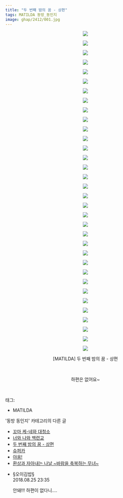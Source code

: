 ```yaml
---
title: "두 번째 밤의 꿈 - 상편"
tags: MATILDA 동방_동인지
image: ghap/2412/001.jpg
---
```

<div class="article">
<p style="text-align: center; clear: none; float: none;"><img src="{{ site.nasurl }}/ghap/2412/001.jpg"/></p>
<p style="text-align: center; clear: none; float: none;"><img src="{{ site.nasurl }}/ghap/2412/002.jpg"/></p>
<p style="text-align: center; clear: none; float: none;"><img src="{{ site.nasurl }}/ghap/2412/003.jpg"/></p>
<p style="text-align: center; clear: none; float: none;"><img src="{{ site.nasurl }}/ghap/2412/004.jpg"/></p>
<p style="text-align: center; clear: none; float: none;"><img src="{{ site.nasurl }}/ghap/2412/005.jpg"/></p>
<p style="text-align: center; clear: none; float: none;"><img src="{{ site.nasurl }}/ghap/2412/006.jpg"/></p>
<p style="text-align: center; clear: none; float: none;"><img src="{{ site.nasurl }}/ghap/2412/007.jpg"/></p>
<p style="text-align: center; clear: none; float: none;"><img src="{{ site.nasurl }}/ghap/2412/008.jpg"/></p>
<p style="text-align: center; clear: none; float: none;"><img src="{{ site.nasurl }}/ghap/2412/009.jpg"/></p>
<p style="text-align: center; clear: none; float: none;"><img src="{{ site.nasurl }}/ghap/2412/010.jpg"/></p>
<p style="text-align: center; clear: none; float: none;"><img src="{{ site.nasurl }}/ghap/2412/011.jpg"/></p>
<p style="text-align: center; clear: none; float: none;"><img src="{{ site.nasurl }}/ghap/2412/012.jpg"/></p>
<p style="text-align: center; clear: none; float: none;"><img src="{{ site.nasurl }}/ghap/2412/013.jpg"/></p>
<p style="text-align: center; clear: none; float: none;"><img src="{{ site.nasurl }}/ghap/2412/014.jpg"/></p>
<p style="text-align: center; clear: none; float: none;"><img src="{{ site.nasurl }}/ghap/2412/015.jpg"/></p>
<p style="text-align: center; clear: none; float: none;"><img src="{{ site.nasurl }}/ghap/2412/016.jpg"/></p>
<p style="text-align: center; clear: none; float: none;"><img src="{{ site.nasurl }}/ghap/2412/017.jpg"/></p>
<p style="text-align: center; clear: none; float: none;"><img src="{{ site.nasurl }}/ghap/2412/018.jpg"/></p>
<p style="text-align: center; clear: none; float: none;"><img src="{{ site.nasurl }}/ghap/2412/019.jpg"/></p>
<p style="text-align: center; clear: none; float: none;"><img src="{{ site.nasurl }}/ghap/2412/020.jpg"/></p>
<p style="text-align: center; clear: none; float: none;"><img src="{{ site.nasurl }}/ghap/2412/021.jpg"/></p>
<p style="text-align: center; clear: none; float: none;"><img src="{{ site.nasurl }}/ghap/2412/022.jpg"/></p>
<p style="text-align: center; clear: none; float: none;"><img src="{{ site.nasurl }}/ghap/2412/023.jpg"/></p>
<p style="text-align: center; clear: none; float: none;"><img src="{{ site.nasurl }}/ghap/2412/024.jpg"/></p>
<p style="text-align: center; clear: none; float: none;"><img src="{{ site.nasurl }}/ghap/2412/025.jpg"/></p>
<p style="text-align: center; clear: none; float: none;"><img src="{{ site.nasurl }}/ghap/2412/026.jpg"/></p>
<p style="text-align: center; clear: none; float: none;"><img src="{{ site.nasurl }}/ghap/2412/027.jpg"/></p>
<p style="text-align: center; clear: none; float: none;"><img src="{{ site.nasurl }}/ghap/2412/028.jpg"/></p>
<p style="text-align: center; clear: none; float: none;"><img src="{{ site.nasurl }}/ghap/2412/029.jpg"/></p>
<p style="text-align: center; clear: none; float: none;"><img src="{{ site.nasurl }}/ghap/2412/030.jpg"/></p>
<p style="text-align: center; clear: none; float: none;"><img src="{{ site.nasurl }}/ghap/2412/031.jpg"/></p>
<p style="text-align: center; clear: none; float: none;"><img src="{{ site.nasurl }}/ghap/2412/032.jpg"/></p>
<p style="text-align: center; clear: none; float: none;"><img src="{{ site.nasurl }}/ghap/2412/033.jpg"/></p>
<p style="text-align: center; clear: none; float: none;"><img src="{{ site.nasurl }}/ghap/2412/034.jpg"/></p>
<p style="text-align: center; clear: none; float: none;">[MATILDA] 두 번째 밤의 꿈 - 상편</p>
<p style="text-align: center; clear: none; float: none;"><br/></p>
<p style="text-align: center; clear: none; float: none;">하편은 없어요~</p>
<p><br/></p>
</div><div class="tagTrail">
<p>태그: </p>
<ul>
<li>MATILDA</li>
</ul>
</div><div class="another">
<p>'동방 동인지' 카테고리의 다른 글</p>
<ul>
<li><a href="/2016-10-03-ghap_2415">꼬마 케-네와 대청소</a></li>
<li><a href="/2016-09-30-ghap_2413">너와 나와 백련교</a></li>
<li><a href="/2016-09-30-ghap_2412">두 번째 밤의 꿈 - 상편</a></li>
<li><a href="/2016-09-30-ghap_2411">슈퍼카</a></li>
<li><a href="/2016-09-30-ghap_2410">야옹!</a></li>
<li><a href="/2016-09-30-ghap_2409">환상과 자아내는 나날 ~바람을 축복하는 무녀~</a></li>
</ul>
</div><div class="cb_module cb_fluid">
<div class="cb_wrt cb_profile">
<div class="comment">
<ul>
<li class="cb_thumb_off" id="comment15317501">
<div class="cb_comment_area">
<div class="cb_info_area">
<div class="cb_section">
<span class="cb_nick_name">§오이김밥§</span>
</div>
<div class="cb_section">
<span class="cb_date">2018.08.25 23:35 </span>
</div>
</div>
<div class="cb_dsc_comment">
<p class="cb_dsc">
											안돼!!! 하편이 없다니....
										</p>
</div>
</div></li>
</ul>
</div>
</div><!-- commentList close -->
</div>
